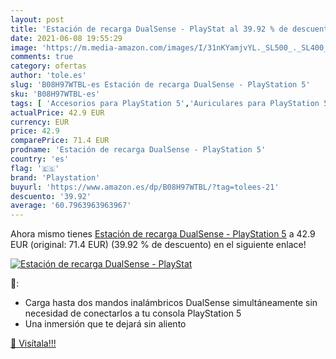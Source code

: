 ```yaml
---
layout: post
title: 'Estación de recarga DualSense - PlayStat al 39.92 % de descuento'
date: 2021-06-08 19:55:29
image: 'https://m.media-amazon.com/images/I/31nKYamjvYL._SL500_._SL400_.jpg'
comments: true
category: ofertas
author: 'tole.es'
slug: 'B08H97WTBL-es Estación de recarga DualSense - PlayStation 5'
sku: 'B08H97WTBL-es'
tags: [ 'Accesorios para PlayStation 5','Auriculares para PlayStation 5','Cámaras y webcams para PlayStation 5','Hardware y juegos para PlayStation 5','Mandos y controles para PlayStation 5','Videojuegos','playstation', ]
actualPrice: 42.9 EUR
currency: EUR
price: 42.9
comparePrice: 71.4 EUR
prodname: 'Estación de recarga DualSense - PlayStation 5'
country: 'es'
flag: '🇪🇸'
brand: 'Playstation'
buyurl: 'https://www.amazon.es/dp/B08H97WTBL/?tag=tolees-21'
descuento: '39.92'
average: '60.7963963963967'
---
```


Ahora mismo tienes [Estación de recarga DualSense - PlayStation 5](https://www.amazon.es/dp/B08H97WTBL/?tag=tolees-21) a 42.9 EUR (original: 71.4 EUR) (39.92 %  de descuento) en el siguiente enlace!

[![Estación de recarga DualSense - PlayStat](https://m.media-amazon.com/images/I/31nKYamjvYL._SL500_._SL400_.jpg)](https://www.amazon.es/dp/B08H97WTBL/?tag=tolees-21)

🔎:

- Carga hasta dos mandos inalámbricos DualSense simultáneamente sin necesidad de conectarlos a tu consola PlayStation 5
- Una inmersión que te dejará sin aliento

[🛒 Visítala!!!](https://www.amazon.es/dp/B08H97WTBL/?tag=tolees-21)
